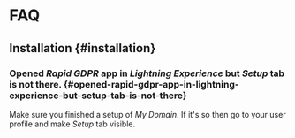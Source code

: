 # FAQ

## Installation {#installation}

### Opened _Rapid GDPR_ app in _Lightning Experience_ but _Setup_ tab is not there. {#opened-rapid-gdpr-app-in-lightning-experience-but-setup-tab-is-not-there}

Make sure you finished a setup of _My Domain_. If it's so then go to your user profile and make _Setup_ tab visible.

